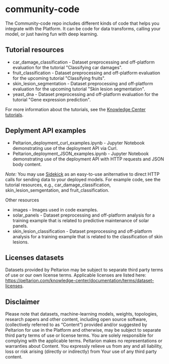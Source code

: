 # community-code

The Community-code repo includes different kinds of code that helps you integrate with the Platform. It can be code for data transforms, calling your model, or just having fun with deep learning.

## Tutorial resources
* car_damage_classification - Dataset preprocessing and off-platform evaluation for the tutorial "Classifying car damages".
* fruit_classification - Dataset preprocessing and off-platform evaluation for the upcoming tutorial "Classifying fruits".
* skin_lesion_segmentation - Dataset preprocessing and off-platform evaluation for the upcoming tutorial "Skin lesion segmentation".
* yeast_dna - Dataset preprocessing and off-platform evaluation for the tutorial "Gene expression prediction".

For more information about the tutorials, see the [Knowledge Center tutorials](https://peltarion.com/knowledge-center/tutorials).

## Deplyment API examples
* Peltarion_deployment_curl_examples.ipynb - Jupyter Notebook demonstrating use of the deployment API via Curl.
* Peltarion_deployment_JSON_examples.ipynb - Jupyter Notebook demonstrating use of the deployment API with HTTP requests and JSON body content.
 
*Note:* You may use [Sidekick](https://github.com/Peltarion/sidekick) as an easy-to-use anlternative to direct HTTP calls for sending data to your deployed models. For example code, see the tutorial resources, e.g., car_damage_classification, skin_lesion_semgentation, and fruit_classification.  

Other resources
* images - Images used in code examples.
* solar_panels - Dataset preprocessing and off-platform analysis for a training example that is related to predictive maintenance of solar panels.
* skin_lesion_classification - Dataset preprocessing and off-platform analysis for a training example that is related to the classification of skin lesions.

## Licenses datasets
Datasets provided by Peltarion may be subject to separate third party terms of use or our own license terms. Applicable licenses are listed here: https://peltarion.com/knowledge-center/documentation/terms/dataset-licenses.

## Disclaimer
Please note that datasets, machine-learning models, weights, topologies, research papers and other content, including open source software, (collectively referred to as “Content”) provided and/or suggested by Peltarion for use in the Platform and otherwise, may be subject to separate third party terms of use or license terms. You are solely responsible for complying with the applicable terms. Peltarion makes no representations or warranties about Content. You expressly relieve us from any and all liability, loss or risk arising (directly or indirectly) from Your use of any third party content.
